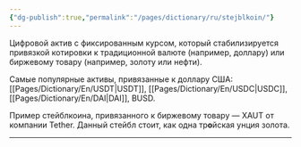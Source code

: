```yaml
---
{"dg-publish":true,"permalink":"/pages/dictionary/ru/stejblkoin/"}
---
```



Цифровой актив с фиксированным курсом, который стабилизируется привязкой котировки к традиционной валюте (например, доллару) или биржевому товару (например, золоту или нефти).

Самые популярные активы, привязанные к доллару США: [[Pages/Dictionary/En/USDT\|USDT]], [[Pages/Dictionary/En/USDC\|USDC]], [[Pages/Dictionary/En/DAI\|DAI]], BUSD.

Пример стейблкоина, привязанного к биржевому товару — XAUT от компании Tether. Данный стейбл стоит, как одна тр**о**йская унция золота.

---
